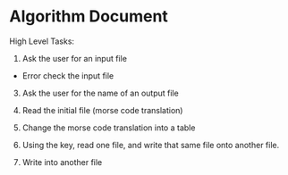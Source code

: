 # Algorithm Document

High Level Tasks:

1. Ask the user for an input file 
- Error check the input file
3. Ask the user for the name of an output file

4. Read the initial file (morse code translation)
4. Change the morse code translation into a table 
5. Using the key, read one file, and write that same file onto another file.
5. Write into another file


